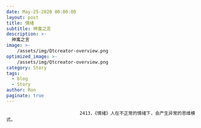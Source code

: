 ```yaml
---
date: May-25-2020 00:00:00
layout: post
title: 情绪
subtitle: 神寓之言
description: >-
  神寓之言
image: >-
    /assets/img/Qtcreator-overview.png
optimized_image: >-
    /assets/img/Qtcreator-overview.png
category: Story
tags:
  - blog
  - Story
author: Ron
paginate: true
---
```


							　　2413，《情绪》人在不正常的情绪下，会产生异常的思维模式。
							
							
						